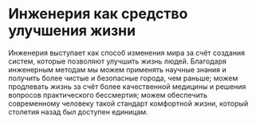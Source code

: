 # Инженерия как средство улучшения жизни

Инженерия выступает как способ изменения мира за счёт создания систем, которые позволяют улучшить жизнь людей. Благодаря инженерным методам мы можем применять научные знания и получить более чистые и безопасные города, чем раньше; можем продлевать жизнь за счёт более качественной медицины и решения вопросов практического бессмертия; можем обеспечить современному человеку такой стандарт комфортной жизни, который столетия назад был доступен единицам.
